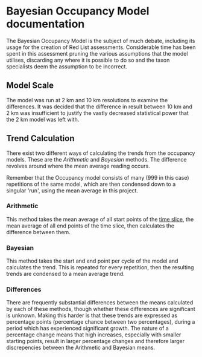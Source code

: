 # Bayesian Occupancy Model documentation
The Bayesian Occupancy Model is the subject of much debate, including its usage for the creation of Red List assessments. Considerable time has been spent in this assessment pruning the various assumptions that the model utilises, discarding any where it is possible to do so and the taxon specialists deem the assumption to be incorrect.

## Model Scale
The model was run at 2 km and 10 km resolutions to examine the differences. It was decided that the difference in result between 10 km and 2 km was insufficient to justify the vastly decreased statistical power that the 2 km model was left with.

## Trend Calculation
There exist two different ways of calculating the trends from the occupancy models. These are the *Arithmetic* and *Bayesian* methods. The difference revolves around where the mean average reading occurs.

Remember that the Occupancy model consists of many (999 in this case) repetitions of the same model, which are then condensed down to a singular 'run', using the mean average in this project.

### Arithmetic
This method takes the mean average of all start points of the [time slice](./glossary.md#slice), the mean average of all end points of the time slice, then calculates the difference between them.

### Bayesian
This method takes the start and end point per cycle of the model and calculates the trend. This is repeated for every repetition, then the resulting trends are condensed to a mean average trend.

### Differences
There are frequently substantial differences between the means calculated by each of these methods, though whether these differences are significant is unknown. Making this harder is that these trends are expressed as percentage points (percentage chance between two percentages), during a period which has experienced significant growth. The nature of a percentage change means that high increases, especially with smaller starting points, result in larger percentage changes and therefore larger discrepencies between the Arithmetic and Bayesian means.
